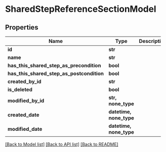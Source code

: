 # SharedStepReferenceSectionModel


## Properties
Name | Type | Description | Notes
------------ | ------------- | ------------- | -------------
**id** | **str** |  | 
**name** | **str** |  | 
**has_this_shared_step_as_precondition** | **bool** |  | 
**has_this_shared_step_as_postcondition** | **bool** |  | 
**created_by_id** | **str** |  | 
**is_deleted** | **bool** |  | 
**modified_by_id** | **str, none_type** |  | [optional] 
**created_date** | **datetime, none_type** |  | [optional] 
**modified_date** | **datetime, none_type** |  | [optional] 

[[Back to Model list]](../README.md#documentation-for-models) [[Back to API list]](../README.md#documentation-for-api-endpoints) [[Back to README]](../README.md)


